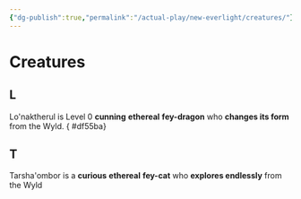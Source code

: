 ```yaml
---
{"dg-publish":true,"permalink":"/actual-play/new-everlight/creatures/"}
---
```


# Creatures

## L

Lo'naktherul is Level 0 **cunning** **ethereal** **fey-dragon** who **changes its form** from the Wyld.
{ #df55ba}


## T

Tarsha'ombor is a **curious** **ethereal** **fey-cat** who **explores endlessly** from the Wyld